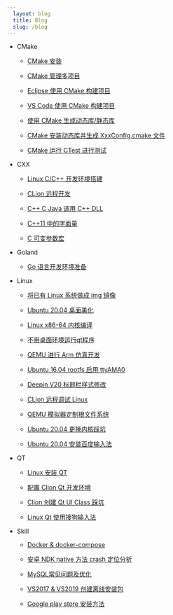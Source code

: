 ```yaml
---
  layout: blog
  title: Blog
  slug: /blog
---
```

* CMake

  * [CMake 安装](blog/CMake/001_CMake安装.md)

  * [CMake 管理多项目](blog/CMake/002_CMake管理多项目.md)

  * [Eclipse 使用 CMake 构建项目](blog/CMake/003_Eclipse使用CMake.md)

  * [VS Code 使用 CMake 构建项目](blog/CMake/004_VSCode使用CMake.md)

  * [使用 CMake 生成动态库/静态库](blog/CMake/005_CMake生成库文件.md)

  * [CMake 安装动态库并生成 XxxConfig.cmake 文件](blog/CMake/006_CMake安装动态库.md)

  * [CMake 运行 CTest 进行测试](blog/CMake/007_CMake测试.md)

* CXX

  * [Linux C/C++ 开发环境搭建](blog/CXX/001_Linux下C开发环境搭建.md)

  * [CLion 远程开发](blog/CXX/002_CLion远程开发.md)

  * [C++ C Java 调用 C++ DLL](blog/CXX/003_CXXCSharpJava调用CXXDLL.md)

  * [C++11 中的字面量](blog/CXX/004_CXX字面量.md)

  * [C 可变参数宏](blog/CXX/005_可变参数宏.md)

* Goland

  * [Go 语言开发环境准备](blog/Goland/001_Go语言开发环境准备.md)

* Linux

  * [将已有 Linux 系统做成 img 镜像](blog/Linux/001_将已有Linux系统做成img镜像.md)

  * [Ubuntu 20.04 桌面美化](blog/Linux/002_Ubuntu桌面美化.md)

  * [Linux x86-64 内核编译](blog/Linux/003_编译内核.md)

  * [不带桌面环境运行qt程序](blog/Linux/004_不带桌面环境运行qt程序.md)

  * [QEMU 进行 Arm 仿真开发](blog/Linux/005_QEMU进行Arm仿真开发.md)

  * [Ubuntu 16.04 rootfs 启用 ttyAMA0](blog/Linux/006_Ubuntu_16.04_rootfs启用ttyAMA0.md)

  * [Deepin V20 标题栏样式修改](blog/Linux/007_DeepinV20标题栏样式修改.md)

  * [CLion 远程调试 Linux](blog/Linux/008_CLion远程调试Linux.md)

  * [QEMU 模拟器定制根文件系统](blog/Linux/009_QEMU模拟器制作根文件系统.md)

  * [Ubuntu 20.04 更换内核踩坑](blog/Linux/010_Ubuntu更换内核踩坑.md)

  * [Ubuntu 20.04 安装百度输入法](blog/Linux/011_Ubuntu安装百度输入法.md)

* QT

  * [Linux 安装 QT](blog/QT/001_Linux安装QT.md)

  * [配置 Clion Qt 开发环境](blog/QT/002_Clion开发Qt.md)

  * [Clion 创建 Qt UI Class 踩坑](blog/QT/003_Clion创建QtUIClass踩坑.md)

  * [Linux Qt 使用搜狗输入法](blog/QT/004_Qt搜狗输入法.md)

* Skill

  * [Docker & docker-compose](blog/Skill/001_Docker.md)

  * [安卓 NDK native 方法 crash 定位分析](blog/Skill/002_安卓NDKnative方法crash定位分析.md)

  * [MySQL常见问题及优化](blog/Skill/003_MySql常见问题及优化.md)

  * [VS2017 & VS2019 创建离线安装包](blog/Skill/004_VS2019VS2019创建离线安装包.md)

  * [Google play store 安装方法](blog/Skill/005_GooglePlayStore.md)

